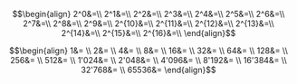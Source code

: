 $$\begin{align}
2^0&=\\
2^1&=\\
2^2&=\\
2^3&=\\
2^4&=\\
2^5&=\\
2^6&=\\
2^7&=\\
2^8&=\\
2^9&=\\
2^{10}&=\\
2^{11}&=\\
2^{12}&=\\
2^{13}&=\\
2^{14}&=\\
2^{15}&=\\
2^{16}&=\\
\end{align}$$

$$\begin{align}
1&= \\
2&= \\
4&= \\
8&= \\
16&= \\
32&= \\
64&= \\
128&= \\
256&= \\
512&= \\
1'024&= \\
2'048&= \\
4'096&= \\
8'192&= \\
16'384&= \\
32'768&= \\
65536&=
\end{align}$$
